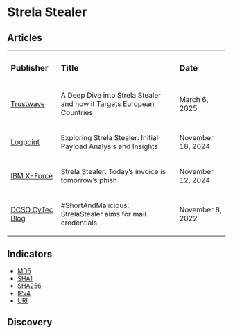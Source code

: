 # Strela Stealer

## Articles
<table>
  <tr>
    <td>
      <h3>Publisher</h3>
    </td>
    <td>
      <h3>Title</h3>
    </td>
    <td>
      <h3>Date</h3>
    </td>
  </tr>
  <tr>
    <td>
      <a href="https://www.trustwave.com/en-us/resources/blogs/spiderlabs-blog/a-deep-dive-into-strela-stealer-and-how-it-targets-european-countries/">Trustwave</a>
    </td>
    <td>
      <p>A Deep Dive into Strela Stealer and how it Targets European Countries</p>
    </td>
    <td>
      <p>March 6, 2025</p>
    </td>
  </tr>
  <tr>
    <td>
      <a href="https://www.logpoint.com/en/blog/strela-a-newcomer-in-stealer-family/">Logpoint</a>
    </td>
    <td>
      <p>Exploring Strela Stealer: Initial Payload Analysis and Insights</p>
    </td>
    <td>
      <p>November 18, 2024</p>
    </td>
  </tr>
  <tr>
    <td>
      <a href="https://securityintelligence.com/x-force/strela-stealer-todays-invoice-tomorrows-phish/">IBM X-Force</a>
    </td>
    <td>
      <p>Strela Stealer: Today’s invoice is tomorrow’s phish</p>
    </td>
    <td>
      <p>November 12, 2024</p>
    </td>
  </tr>
  <tr>
    <td>
      <a href="https://medium.com/@DCSO_CyTec/shortandmalicious-strelastealer-aims-for-mail-credentials-a4c3e78c8abc">DCSO CyTec Blog</a>
    </td>
    <td>
      <p>#ShortAndMalicious: StrelaStealer aims for mail credentials</p>
    </td>
    <td>
      November 8, 2022
    </td>
  </tr>
</table>


## Indicators
- <a href="https://github.com/PudgyDragon/IOCs/blob/main/All/StrelaStealer/samples.md5">MD5</a>
- <a href="https://github.com/PudgyDragon/IOCs/blob/main/All/StrelaStealer/samples.sha1">SHA1</a>
- <a href="https://github.com/PudgyDragon/IOCs/blob/main/All/StrelaStealer/samples.sha256">SHA256</a>
- <a href="https://github.com/PudgyDragon/IOCs/blob/main/All/StrelaStealer/IPv4.txt">IPv4</a>
- <a href="https://github.com/PudgyDragon/IOCs/blob/main/All/StrelaStealer/uri.txt">URI</a>


## Discovery
